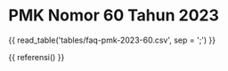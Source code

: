 # PMK Nomor 60 Tahun 2023

{{ read_table('tables/faq-pmk-2023-60.csv', sep = ';') }}

{{ referensi() }}